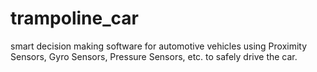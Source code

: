 # trampoline_car
smart decision making software for automotive vehicles using Proximity Sensors, Gyro Sensors, Pressure Sensors, etc. to safely drive the car.
